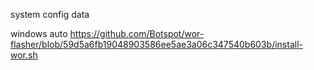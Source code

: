 system
config
data

windows auto
	https://github.com/Botspot/wor-flasher/blob/59d5a6fb19048903586ee5ae3a06c347540b603b/install-wor.sh